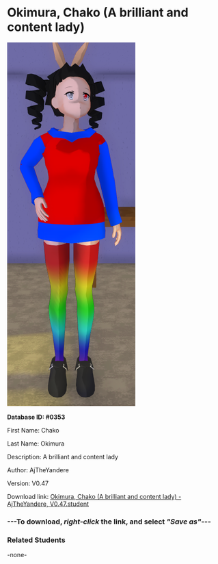 # Okimura, Chako (A brilliant and content lady)

<img src="Files/Images/Okimura, Chako (A brilliant and content lady).png" title="Okimura, Chako (A brilliant and content lady) - AjTheYandere, V0.47">

**Database ID: #0353**

First Name: Chako

Last Name: Okimura

Description: A brilliant and content lady

Author: AjTheYandere

Version: V0.47

Download link: <a href="https://raw.githubusercontent.com/Arbiter1223/Daigaku-Gurashi-Custom-Students/master/Files/Studen%20Files/Okimura%2C%20Chako%20(A%20brilliant%20and%20content%20lady)%20-%20AjTheYandere%2C%20V0.47.student">Okimura, Chako (A brilliant and content lady) - AjTheYandere, V0.47.student</a>

### ---**To download, _right-click_ the link, and select _"Save as"_**---

### Related Students

-none-

